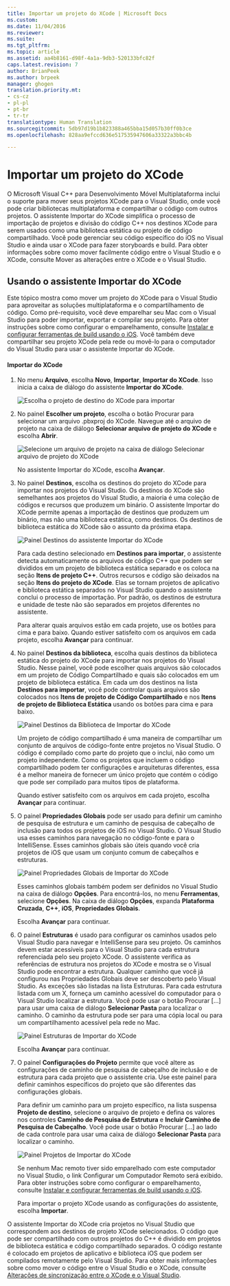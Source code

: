 ```yaml
---
title: Importar um projeto do XCode | Microsoft Docs
ms.custom: 
ms.date: 11/04/2016
ms.reviewer: 
ms.suite: 
ms.tgt_pltfrm: 
ms.topic: article
ms.assetid: aa4b8161-d98f-4a1a-9db3-520133bfc82f
caps.latest.revision: 7
author: BrianPeek
ms.author: brpeek
manager: ghogen
translation.priority.mt:
- cs-cz
- pl-pl
- pt-br
- tr-tr
translationtype: Human Translation
ms.sourcegitcommit: 5db97d19b1b823388a465bba15d057b30ff0b3ce
ms.openlocfilehash: 828aa9efccd636e517535947606a33322a3bbc4b

---
```

# <a name="import-an-xcode-project"></a>Importar um projeto do XCode
O Microsoft Visual C++ para Desenvolvimento Móvel Multiplataforma inclui o suporte para mover seus projetos XCode para o Visual Studio, onde você pode criar bibliotecas multiplataforma e compartilhar o código com outros projetos. O assistente Importar do XCode simplifica o processo de importação de projetos e divisão do código C++ nos destinos XCode para serem usados como uma biblioteca estática ou projeto de código compartilhado. Você pode gerenciar seu código específico do iOS no Visual Studio e ainda usar o XCode para fazer storyboards e build. Para obter informações sobre como mover facilmente código entre o Visual Studio e o XCode, consulte Mover as alterações entre o XCode e o Visual Studio.  
  
## <a name="using-the-import-from-xcode-wizard"></a>Usando o assistente Importar do XCode  
 Este tópico mostra como mover um projeto do XCode para o Visual Studio para aproveitar as soluções multiplataforma e o compartilhamento de código. Como pré-requisito, você deve emparelhar seu Mac com o Visual Studio para poder importar, exportar e compilar seu projeto. Para obter instruções sobre como configurar o emparelhamento, consulte [Instalar e configurar ferramentas de build usando o iOS](../cross-platform/install-and-configure-tools-to-build-using-ios.md). Você também deve compartilhar seu projeto XCode pela rede ou movê-lo para o computador do Visual Studio para usar o assistente Importar do XCode.  
  
#### <a name="import-from-xcode"></a>Importar do XCode  
  
1.  No menu **Arquivo**, escolha **Novo**, **Importar**, **Importar do XCode**. Isso inicia a caixa de diálogo do assistente **Importar do XCode**.  
  
     ![Escolha o projeto de destino do XCode para importar](../cross-platform/media/cppmdd_u2_importxcode_choose.PNG "CPPMDD_U2_ImportXCode_Choose")  
  
2.  No painel **Escolher um projeto**, escolha o botão Procurar para selecionar um arquivo .pbxproj do XCode. Navegue até o arquivo de projeto na caixa de diálogo **Selecionar arquivo de projeto do XCode** e escolha **Abrir**.  
  
     ![Selecione um arquivo de projeto na caixa de diálogo Selecionar arquivo de projeto do XCode](../cross-platform/media/cppmdd_u2_importxcode_browse.PNG "CPPMDD_U2_ImportXCode_Browse")  
  
     No assistente Importar do XCode, escolha **Avançar**.  
  
3.  No painel **Destinos**, escolha os destinos do projeto do XCode para importar nos projetos do Visual Studio. Os destinos do XCode são semelhantes aos projetos do Visual Studio, a maioria é uma coleção de códigos e recursos que produzem um binário. O assistente Importar do XCode permite apenas a importação de destinos que produzem um binário, mas não uma biblioteca estática, como destinos. Os destinos de biblioteca estática do XCode são o assunto da próxima etapa.  
  
     ![Painel Destinos do assistente Importar do XCode](../cross-platform/media/cppmdd_u2_importxcode_destination.jpg "CPPMDD_U2_ImportXCode_Destination")  
  
     Para cada destino selecionado em **Destinos para importar**, o assistente detecta automaticamente os arquivos de código C++ que podem ser divididos em um projeto de biblioteca estática separado e os coloca na seção **Itens de projeto C++**. Outros recursos e código são deixados na seção **Itens do projeto do XCode**. Elas se tornam projetos de aplicativo e biblioteca estática separados no Visual Studio quando o assistente conclui o processo de importação. Por padrão, os destinos de estrutura e unidade de teste não são separados em projetos diferentes no assistente.  
  
     Para alterar quais arquivos estão em cada projeto, use os botões para cima e para baixo. Quando estiver satisfeito com os arquivos em cada projeto, escolha **Avançar** para continuar.  
  
4.  No painel **Destinos da biblioteca**, escolha quais destinos da biblioteca estática do projeto do XCode para importar nos projetos do Visual Studio. Nesse painel, você pode escolher quais arquivos são colocados em um projeto de Código Compartilhado e quais são colocados em um projeto de biblioteca estática. Em cada um dos destinos na lista **Destinos para importar**, você pode controlar quais arquivos são colocados nos **Itens de projeto de Código Compartilhado** e nos **Itens de projeto de Biblioteca Estática** usando os botões para cima e para baixo.  
  
     ![Painel Destinos da Biblioteca de Importar do XCode](../cross-platform/media/cppmdd_u2_importxcode_library.jpg "CPPMDD_U2_ImportXCode_Library")  
  
     Um projeto de código compartilhado é uma maneira de compartilhar um conjunto de arquivos de código-fonte entre projetos no Visual Studio. O código é compilado como parte do projeto que o inclui, não como um projeto independente. Como os projetos que incluem o código compartilhado podem ter configurações e arquiteturas diferentes, essa é a melhor maneira de fornecer um único projeto que contém o código que pode ser compilado para muitos tipos de plataforma.  
  
     Quando estiver satisfeito com os arquivos em cada projeto, escolha **Avançar** para continuar.  
  
5.  O painel **Propriedades Globais** pode ser usado para definir um caminho de pesquisa de estrutura e um caminho de pesquisa de cabeçalho de inclusão para todos os projetos de iOS no Visual Studio. O Visual Studio usa esses caminhos para navegação no código-fonte e para o IntelliSense. Esses caminhos globais são úteis quando você cria projetos de iOS que usam um conjunto comum de cabeçalhos e estruturas.  
  
     ![Painel Propriedades Globais de Importar do XCode](../cross-platform/media/cppmdd_u2_importxcode_global.jpg "CPPMDD_U2_ImportXCode_Global")  
  
     Esses caminhos globais também podem ser definidos no Visual Studio na caixa de diálogo **Opções**. Para encontrá-los, no menu **Ferramentas**, selecione **Opções**. Na caixa de diálogo **Opções**, expanda **Plataforma Cruzada**, **C++**, **iOS**, **Propriedades Globais**.  
  
     Escolha **Avançar** para continuar.  
  
6.  O painel **Estruturas** é usado para configurar os caminhos usados pelo Visual Studio para navegar e IntelliSense para seu projeto. Os caminhos devem estar acessíveis para o Visual Studio para cada estrutura referenciada pelo seu projeto XCode. O assistente verifica as referências de estrutura nos projetos do XCode e mostra se o Visual Studio pode encontrar a estrutura. Qualquer caminho que você já configurou nas Propriedades Globais deve ser descoberto pelo Visual Studio. As exceções são listadas na lista Estruturas. Para cada estrutura listada com um X, forneça um caminho acessível do computador para o Visual Studio localizar a estrutura. Você pode usar o botão Procurar [...] para usar uma caixa de diálogo **Selecionar Pasta** para localizar o caminho. O caminho da estrutura pode ser para uma cópia local ou para um compartilhamento acessível pela rede no Mac.  
  
     ![Painel Estruturas de Importar do XCode](../cross-platform/media/cppmdd_u2_importxcode_frameworks.jpg "CPPMDD_U2_ImportXCode_Frameworks")  
  
     Escolha **Avançar** para continuar.  
  
7.  O painel **Configurações do Projeto** permite que você altere as configurações de caminho de pesquisa de cabeçalho de inclusão e de estrutura para cada projeto que o assistente cria. Use este painel para definir caminhos específicos do projeto que são diferentes das configurações globais.  
  
     Para definir um caminho para um projeto específico, na lista suspensa **Projeto de destino**, selecione o arquivo de projeto e defina os valores nos controles **Caminho de Pesquisa de Estrutura** e **Incluir Caminho de Pesquisa de Cabeçalho**. Você pode usar o botão Procurar [...] ao lado de cada controle para usar uma caixa de diálogo **Selecionar Pasta** para localizar o caminho.  
  
     ![Painel Projetos de Importar do XCode](../cross-platform/media/cppmdd_u2_importxcode_projects.jpg "CPPMDD_U2_ImportXCode_Projects")  
  
     Se nenhum Mac remoto tiver sido emparelhado com este computador no Visual Studio, o link Configurar um Computador Remoto será exibido. Para obter instruções sobre como configurar o emparelhamento, consulte [Instalar e configurar ferramentas de build usando o iOS](../cross-platform/install-and-configure-tools-to-build-using-ios.md).  
  
     Para importar o projeto XCode usando as configurações do assistente, escolha **Importar**.  
  
 O assistente Importar do XCode cria projetos no Visual Studio que correspondem aos destinos de projeto XCode selecionados. O código que pode ser compartilhado com outros projetos do C++ é dividido em projetos de biblioteca estática e código compartilhado separados. O código restante é colocado em projetos de aplicativo e biblioteca iOS que podem ser compilados remotamente pelo Visual Studio. Para obter mais informações sobre como mover o código entre o Visual Studio e o XCode, consulte [Alterações de sincronização entre o XCode e o Visual Studio](../cross-platform/sync-changes-between-xcode-and-visual-studio.md).


<!--HONumber=Feb17_HO4-->


